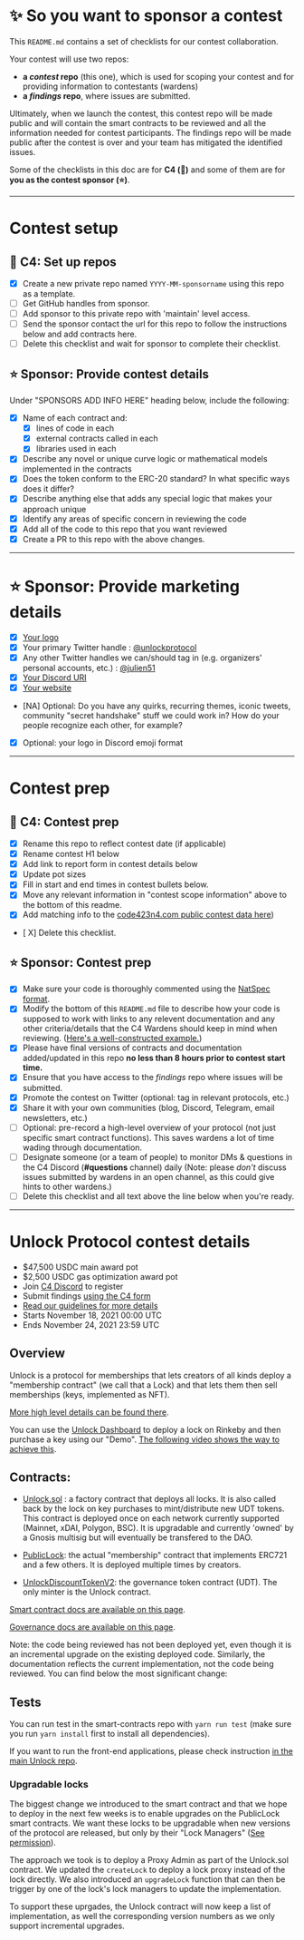 # ✨ So you want to sponsor a contest

This `README.md` contains a set of checklists for our contest collaboration.

Your contest will use two repos:
- **a _contest_ repo** (this one), which is used for scoping your contest and for providing information to contestants (wardens)
- **a _findings_ repo**, where issues are submitted.

Ultimately, when we launch the contest, this contest repo will be made public and will contain the smart contracts to be reviewed and all the information needed for contest participants. The findings repo will be made public after the contest is over and your team has mitigated the identified issues.

Some of the checklists in this doc are for **C4 (🐺)** and some of them are for **you as the contest sponsor (⭐️)**.

---

# Contest setup

## 🐺 C4: Set up repos
- [X] Create a new private repo named `YYYY-MM-sponsorname` using this repo as a template.
- [ ] Get GitHub handles from sponsor.
- [ ] Add sponsor to this private repo with 'maintain' level access.
- [ ] Send the sponsor contact the url for this repo to follow the instructions below and add contracts here.
- [ ] Delete this checklist and wait for sponsor to complete their checklist.

## ⭐️ Sponsor: Provide contest details

Under "SPONSORS ADD INFO HERE" heading below, include the following:

- [X] Name of each contract and:
  - [X] lines of code in each
  - [X] external contracts called in each
  - [X] libraries used in each
- [X] Describe any novel or unique curve logic or mathematical models implemented in the contracts
- [X] Does the token conform to the ERC-20 standard? In what specific ways does it differ?
- [X] Describe anything else that adds any special logic that makes your approach unique
- [X] Identify any areas of specific concern in reviewing the code
- [X] Add all of the code to this repo that you want reviewed
- [X] Create a PR to this repo with the above changes.

---

# ⭐️ Sponsor: Provide marketing details

- [X] [Your logo](https://github.com/unlock-protocol/unlock/blob/master/design/brand/1808-Unlock-Identity_Unlock-LogoMark-Circle.svg)
- [X] Your primary Twitter handle : [@unlockprotocol](https://twitter.com/unlockProtocol)
- [X] Any other Twitter handles we can/should tag in (e.g. organizers' personal accounts, etc.) : [@julien51](https://twitter.com/julien51)
- [X] [Your Discord URI](https://discord.com/invite/Ah6ZEJyTDp)
- [X] [Your website](https://unlock-protocol.com/)
- [NA] Optional: Do you have any quirks, recurring themes, iconic tweets, community "secret handshake" stuff we could work in? How do your people recognize each other, for example?
- [X] Optional: your logo in Discord emoji format

---

# Contest prep

## 🐺 C4: Contest prep
- [X] Rename this repo to reflect contest date (if applicable)
- [X] Rename contest H1 below
- [X] Add link to report form in contest details below
- [X] Update pot sizes
- [X] Fill in start and end times in contest bullets below.
- [X] Move any relevant information in "contest scope information" above to the bottom of this readme.
- [X] Add matching info to the [code423n4.com public contest data here](https://github.com/code-423n4/code423n4.com/blob/main/_data/contests/contests.csv))
- [ X] Delete this checklist.

## ⭐️ Sponsor: Contest prep
- [X] Make sure your code is thoroughly commented using the [NatSpec format](https://docs.soliditylang.org/en/v0.5.10/natspec-format.html#natspec-format).
- [X] Modify the bottom of this `README.md` file to describe how your code is supposed to work with links to any relevent documentation and any other criteria/details that the C4 Wardens should keep in mind when reviewing. ([Here's a well-constructed example.](https://github.com/code-423n4/2021-06-gro/blob/main/README.md))
- [X] Please have final versions of contracts and documentation added/updated in this repo **no less than 8 hours prior to contest start time.**
- [X] Ensure that you have access to the _findings_ repo where issues will be submitted.
- [X] Promote the contest on Twitter (optional: tag in relevant protocols, etc.)
- [X] Share it with your own communities (blog, Discord, Telegram, email newsletters, etc.)
- [ ] Optional: pre-record a high-level overview of your protocol (not just specific smart contract functions). This saves wardens a lot of time wading through documentation.
- [ ] Designate someone (or a team of people) to monitor DMs & questions in the C4 Discord (**#questions** channel) daily (Note: please *don't* discuss issues submitted by wardens in an open channel, as this could give hints to other wardens.)
- [ ] Delete this checklist and all text above the line below when you're ready.

---

# Unlock Protocol contest details
- $47,500 USDC main award pot
- $2,500 USDC gas optimization award pot
- Join [C4 Discord](https://discord.gg/code4rena) to register
- Submit findings [using the C4 form](https://code423n4.com/2021-11-unlock-protocol-contest/submit)
- [Read our guidelines for more details](https://docs.code4rena.com/roles/wardens)
- Starts November 18, 2021 00:00 UTC
- Ends November 24, 2021 23:59 UTC

## Overview

Unlock is a protocol for memberships that lets creators of all kinds deploy a "membership contract" (we call that a Lock) and that lets them then sell memberships (keys, implemented as NFT).

[More high level details can be found there](https://docs.unlock-protocol.com/).

You can use the [Unlock Dashboard](https://app.unlock-protocol.com/dashboard) to deploy a lock on Rinkeby and then purchase a key using our "Demo". [The following video shows the way to achieve this](https://share.getcloudapp.com/4guPNlvW).

## Contracts:

* [Unlock.sol](https://github.com/unlock-protocol/unlock/blob/master/smart-contracts/contracts/Unlock.sol) : a factory contract that deploys all locks. It is also called back by the lock on key purchases to mint/distribute new UDT tokens. This contract is deployed once on each network currently supported (Mainnet, xDAI, Polygon, BSC). It is upgradable and currently 'owned' by a Gnosis multisig but will eventually be transfered to the DAO.

* [PublicLock](https://github.com/unlock-protocol/unlock/blob/master/smart-contracts/contracts/PublicLock.sol): the actual "membership" contract that implements ERC721 and a few others. It is deployed multiple times by creators.

* [UnlockDiscountTokenV2](https://github.com/unlock-protocol/unlock/blob/master/smart-contracts/contracts/UnlockDiscountTokenV2.sol): the governance token contract (UDT). The only minter is the Unlock contract.

[Smart contract docs are available on this page](https://docs.unlock-protocol.com/developers/smart-contracts).

[Governance docs are available on this page](https://docs.unlock-protocol.com/governance/the-unlock-token).

Note: the code being reviewed has not been deployed yet, even though it is an incremental upgrade on the existing deployed code. Similarly, the documentation reflects the current implementation, not the code being reviewed. You can find below the most significant change:

## Tests

You can run test in the smart-contracts repo with `yarn run test` (make sure you run `yarn install` first to install all dependencies).

If you want to run the front-end applications, please check instruction [in the main Unlock repo](https://github.com/unlock-protocol/unlock).

### Upgradable locks

The biggest change we introduced to the smart contract and that we hope to deploy in the next few weeks is to enable upgrades on the PublicLock smart contracts.
We want these locks to be upgradable when new versions of the protocol are released, but only by their "Lock Managers" ([See permission](https://docs.unlock-protocol.com/developers/smart-contracts/lock-api/access-control)).

The approach we took is to deploy a Proxy Admin as part of the Unlock.sol contract. We updated the `createLock` to deploy a lock proxy instead of the lock directly. We also introduced an `upgradeLock` function that can then be trigger by one of the lock's lock managers to update the implementation.

To support these uprgades, the Unlock contract will now keep a list of implementation, as well the corresponding version numbers as we only support incremental upgrades.

